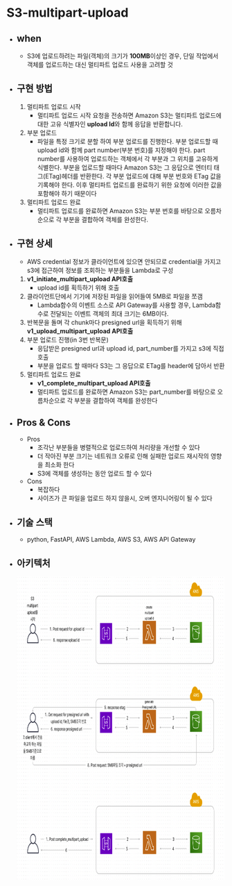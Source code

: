 # S3-multipart-upload

- when
  - 
  - S3에 업로드하려는 파일(객체)의 크기가 **100MB**이상인 경우, 단일 작업에서 객체를 업로드하는 대신 멀티파트 업로드 사용을 고려할 것
- 구현 방법 
    -
    1. 멀티파트 업로드 시작
       - 멀티파트 업로드 시작 요청을 전송하면 Amazon S3는 멀티파트 업로드에 대한 고유 식별자인 **upload Id**와 함께 응답을 반환합니다.
    2. 부분 업로드
       - 파일을 특정 크기로 분할 하여 부분 업로드를 진행한다. 부분 업로드할 때 upload id와 함께 part number(부분 번호)를 지정해야 한다. part number를 사용하여 업로드하는 객체에서 각 부분과 그 위치를 고유하게 식별한다. 부분을 업로드할 때마다 Amazon S3는 그 응답으로 엔터티 태그(ETag)헤더를 반환한다. 각 부분 업로드에 대해 부분 번호와 ETag 값을 기록해야 한다. 이후 멀티파트 업로드를 완료하기 위한 요청에 이러한 값을 포함해야 하기 때문이다
    3. 멀티파트 업로드 완료
       - 멀티파트 업로드를 완료하면 Amazon S3는 부분 번호를 바탕으로 오름차순으로 각 부분을 결합하여 객체를 완성한다.


- 구현 상세
  - 
    - AWS credential 정보가 클라이언트에 있으면 안되므로 credential을 가지고 s3에 접근하여 정보를 조회하는 부분들을 Lambda로 구성
    1. **v1_initiate_multipart_upload API호출**
       - upload id를 획득하기 위해 호출
    2. 클라이언트단에서 기기에 저장된 파일을 읽어들여 5MB로 파일을 쪼갬
       - Lambda함수의 이벤트 소스로 API Gateway를 사용할 경우, Lambda함수로 전달되는 이벤트 객체의 최대 크기는 6MB이다.
    3. 반복문을 돌며 각 chunk마다 presigned url을 획득하기 위해 **v1_upload_multipart_upload API호출**
    4. 부분 업로드 진행(in 3번 반복문)
       - 응답받은 presigned url과 upload id, part_number를 가지고 s3에 직접 호출
       - 부분을 업로드 할 때마다 S3는 그 응답으로 ETag를 header에 담아서 반환
    5. 멀티파트 업로드 완료
       - **v1_complete_multipart_upload API호출**
       - 멀티파트 업로드를 완료하면 Amazon S3는 part_number를 바탕으로 오름차순으로 각 부분을 결합하여 객체를 완성한다

- Pros & Cons
  - 
  - Pros
    - 조각난 부분들을 병렬적으로 업로드하여 처리량을 개선할 수 있다
    - 더 작아진 부분 크기는 네트워크 오류로 인해 실패한 업로드 재시작의 영향을 최소화 한다
    - S3에 객체를 생성하는 동안 업로드 할 수 있다
  - Cons
    - 복잡하다
    - 사이즈가 큰 파일을 업로드 하지 않을시, 오버 엔지니어링이 될 수 있다


- 기술 스택
  - 
  - python, FastAPI, AWS Lambda, AWS S3, AWS API Gateway
  

- 아키텍처
  - 
    <img src="./image/multipart-upload.png" width="700" height="700">
     
